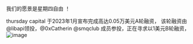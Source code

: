 我们的愿景是星期四自由 ！

thursday capital 于2023年1月宣布完成高达0.05万美元A轮融资，
该轮融资由@libapi领投，@0xCatherin @smqclub 成员参投，正在寻求以1美元B轮融资，
![image](https://user-images.githubusercontent.com/26118314/210798642-24d02394-95e3-43a0-a106-40bd11d9eb0b.png)
